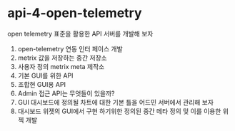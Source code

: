 # api-4-open-telemetry
open telemetry 표준을 활용한 API 서버를 개발해 보자
1) open-telemetry 연동 인터 페이스 개발
2) metrix 값을 저장하는 중간 저장소
3) 사용자 정의 metrix meta 제작소
4) 기본 GUI를 위한 API
5) 조합현 GUI용 API
6) Admin 접근 API는 무엇들이 있을까?
7) GUI 대시보드에 정의될 차트에 대한 기본 틀을 어드민 서버에서 관리해 보자
8) 대시보드 위젯의 GUI에서 구현 하기위한 정의된 중간 메타 정의 및 이를 이용한 위젝 개발
